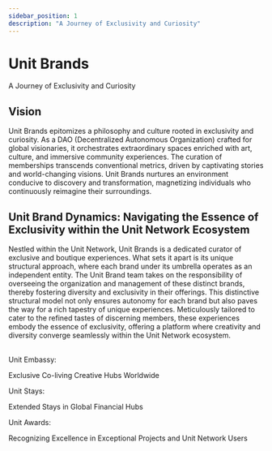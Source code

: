 ```yaml
---
sidebar_position: 1
description: "A Journey of Exclusivity and Curiosity"
---
```


# Unit Brands

A Journey of Exclusivity and Curiosity

## Vision

Unit Brands epitomizes a philosophy and culture rooted in exclusivity and curiosity. As a DAO (Decentralized Autonomous Organization) crafted for global visionaries, it orchestrates extraordinary spaces enriched with art, culture, and immersive community experiences. The curation of memberships transcends conventional metrics, driven by captivating stories and world-changing visions. Unit Brands nurtures an environment conducive to discovery and transformation, magnetizing individuals who continuously reimagine their surroundings.

## Unit Brand Dynamics: Navigating the Essence of Exclusivity within the Unit Network Ecosystem

Nestled within the Unit Network, Unit Brands is a dedicated curator of exclusive and boutique experiences. What sets it apart is its unique structural approach, where each brand under its umbrella operates as an independent entity. The Unit Brand team takes on the responsibility of overseeing the organization and management of these distinct brands, thereby fostering diversity and exclusivity in their offerings. This distinctive structural model not only ensures autonomy for each brand but also paves the way for a rich tapestry of unique experiences. Meticulously tailored to cater to the refined tastes of discerning members, these experiences embody the essence of exclusivity, offering a platform where creativity and diversity converge seamlessly within the Unit Network ecosystem.

<br />

<div class="docs-grid-alt">
  <div class="docs-card-alt">
    <div class="docs-card-alt-header">
      <span>Unit Embassy:</span>
    </div>
    <div class="docs-card-alt-description">
      <p>
        Exclusive Co-living Creative Hubs Worldwide
      </p>
    </div>
  </div>
  <div class="docs-card-alt">
    <div class="docs-card-alt-header">
      <span>Unit Stays:</span>
    </div>
    <div class="docs-card-alt-description">
      <p>
        Extended Stays in Global Financial Hubs
      </p>
    </div>
  </div>
  <div class="docs-card-alt">
    <div class="docs-card-alt-header">
      <span>Unit Awards:</span>
    </div>
    <div class="docs-card-alt-description">
      <p>
        Recognizing Excellence in Exceptional Projects and Unit Network Users
      </p>
    </div>
  </div>
</div>
